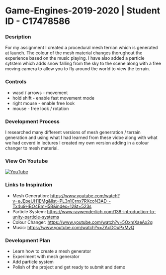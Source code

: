 # Game-Engines-2019-2020 | Student ID - C17478586

### **Desription**

For my assignment I created a procedural mesh terrian which is generated at launch. The colour of the mesh material changes thorughout the experience based on the music playing. I have also added a particle sytstem which adds snow falling from the sky to the scene along with a free moving camera to allow you to fly around the world to view the terrain.


### Controls
- wasd / arrows	- movement
-	hold shift		- enable fast movement mode
-	right mouse  	- enable free look
-	mouse			- free look / rotation




### **Development Process**
I researched many different versions of mesh generration / terrain generation and using what I had learned from these vidoe along with what we had coverd in lectures I created my own version adding in a colour changer to mesh material.



### **View On Youtube**

[![YouTube](http://img.youtube.com/vi/I0Z091x4M2A/1.jpg)](https://www.youtube.com/watch?v=I0Z091x4M2A)




### **Links to Inspiration**
- Mesh Generation: https://www.youtube.com/watch?v=eJEpeUH1EMg&list=PL3n1Crnx7RXcoN3AD--Tx4u9HBO4BmH5B&index=12&t=523s
- Particle System: https://www.raywenderlich.com/138-introduction-to-unity-particle-systems
- Colour Changer: https://www.youtube.com/watch?v=5OxmXaeAx2g
- Music: https://www.youtube.com/watch?v=ZAcDOuPxMyQ


### **Development Plan**
- Learn how to create a mesh generator
- Experiment with mesh generator
- Add particle system
- Polish of the project and get ready to submit and demo


